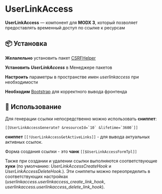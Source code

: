 # UserLinkAccess

**UserLinkAccess** — компонент для **MODX 3**, который позволяет предоставлять временный доступ по ссылке к ресурсам

## 📦 Установка

**Желалельно** установить пакет [CSRFHelper](https://docs.modmore.com/en/Open_Source/CSRFHelper/index.html)

**Установить** **_UserLinkAccess_** в Менеджере пакетов

**Настроить** параметры в пространстве имен _userlinkaccess_ при необходимости

**Необходим** [Bootstrap](https://docs.modmore.com/en/Open_Source/CSRFHelper/index.html) для корректного вывода фронтенда

## 🚀 Использование

Для генерации ссылки непосредственно можно использовать **сниппет**:

``[[UserLinkAccessGenerate? &resourceId=`10` &lifetime=`3600`]]``

**сниппет** ``[[!UserLinkAccessGetActiveLinks]]`` - для вывода актуальных активных ссылок.

Форма создания ссылки - это **чанк** `[[$UserLinkAccessFormTpl]]`

Также при создании и удалении ссылки выполняются соответствующие **хуки** (по умолчанию: _UserLinkAccessCreateHook_ и _UserLinkAccessDeleteHook_.).
Эти сниппеты можно переопределить в соответствующих настройках (_userlinkaccess.userlinkaccess_create_link_hook_, _userlinkaccess.userlinkaccess_delete_link_hook_).
